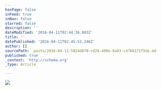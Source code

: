```yaml
---
hasPage: false
inFeed: true
inNav: false
starred: false
description: ''
dateModified: '2016-04-11T02:44:36.883Z'
title: ''
datePublished: '2016-04-11T02:45:52.246Z'
author: []
sourcePath: _posts/2016-04-11-5924d8f8-cd28-499e-8a03-c4760171f5de.md
published: true
_context: 'http://schema.org'
_type: Article

---
```

![](https://the-grid-user-content.s3-us-west-2.amazonaws.com/31884c31-1f34-42da-9db5-38ac1afc6855.png)
